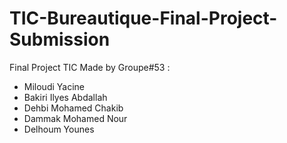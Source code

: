 # TIC-Bureautique-Final-Project-Submission
Final Project TIC Made by Groupe#53 :
- Miloudi Yacine
- Bakiri	Ilyes Abdallah
- Dehbi	Mohamed Chakib
- Dammak	Mohamed Nour
- Delhoum	Younes
